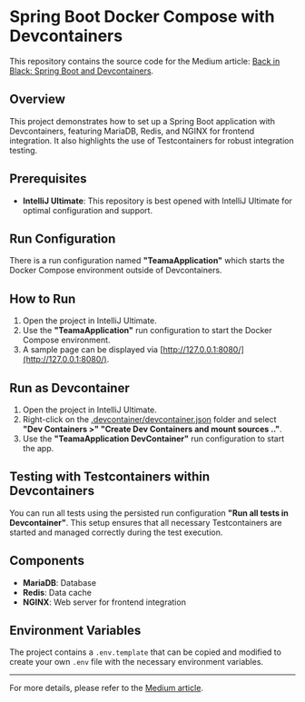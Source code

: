 # Spring Boot Docker Compose with Devcontainers

This repository contains the source code for the Medium
article: [Back in Black: Spring Boot and Devcontainers](https://medium.com/code-and-coffee/back-in-black-spring-boot-and-devcontainers-411985db9831).

## Overview

This project demonstrates how to set up a Spring Boot application with Devcontainers, featuring MariaDB, Redis, and
NGINX for frontend integration. It also highlights the use of Testcontainers for robust integration testing.

## Prerequisites

- **IntelliJ Ultimate**: This repository is best opened with IntelliJ Ultimate for optimal configuration and support.

## Run Configuration

There is a run configuration named **"TeamaApplication"** which starts the Docker Compose environment outside of
Devcontainers.

## How to Run

1. Open the project in IntelliJ Ultimate.
2. Use the **"TeamaApplication"** run configuration to start the Docker Compose environment.
3. A sample page can be displayed via [http://127.0.0.1:8080/](http://127.0.0.1:8080/).

## Run as Devcontainer

1. Open the project in IntelliJ Ultimate.
2. Right-click on the [.devcontainer/devcontainer.json](.devcontainer%2Fdevcontainer.json) folder and select **"Dev
   Containers >" "Create Dev Containers and mount sources .."**.
3. Use the **"TeamaApplication DevContainer"** run configuration to start the app.

## Testing with Testcontainers within Devcontainers

You can run all tests using the persisted run configuration **"Run all tests in Devcontainer"**. This setup ensures that
all necessary
Testcontainers are started and managed correctly during the test execution.

## Components

- **MariaDB**: Database
- **Redis**: Data cache
- **NGINX**: Web server for frontend integration

## Environment Variables

The project contains a `.env.template` that can be copied and modified to create your own `.env` file with the necessary
environment variables.

---

For more details, please refer to
the [Medium article](https://medium.com/code-and-coffee/back-in-black-spring-boot-and-devcontainers-411985db9831).
